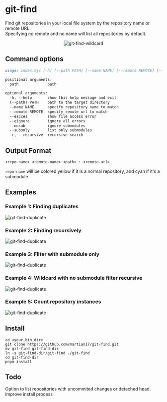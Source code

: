 # git-find
Find git repositories in your local file system by the repository name or remote URL.  
Specifying no remote and no name will list all repositories by default.

<p align="center">
  <img src="https://user-images.githubusercontent.com/19868746/224391462-ad805d10-cfe7-4fb6-ada4-8799710d9871.png" alt="git-find-wildcard"/>
</p>

## Command options
```markdown
usage: index.mjs [-h] [--path PATH] [--name NAME] [--remote REMOTE] [--eacces] [--eignore] [--nosub] [--subonly] [-r] [path]

positional arguments:
  path             path

optional arguments:
  -h, --help       show this help message and exit
  (--path) PATH    path to the target directory
  --name NAME      specify repository name to match
  --remote REMOTE  specify remote url to match
  --eacces         show file access error
  --eignore        ignore all errors
  --nosub          ignore submodules
  --subonly        list only submodules
  -r, --recursive  recursive search

```

## Output Format
```
<repo-name> <remote-name> <path> : <remote-url>
```
`repo-name` will be colored yellow if it is a normal repository, and cyan if it's a submodule

## Examples
### Example 1: Finding duplicates
<img src="https://user-images.githubusercontent.com/19868746/224398067-51852b05-ff46-42bf-a2e9-d90e147f8225.png" alt="git-find-duplicate"/>

### Example 2: Finding recursively
<img src="https://user-images.githubusercontent.com/19868746/224397456-b56604f5-be94-4a83-93b5-7fe5696e72a5.png" alt="git-find-duplicate"/>

### Example 3: Filter with submodule only
<img src="https://user-images.githubusercontent.com/19868746/224397493-07a6d3e2-9d80-4581-b53c-b288facb2e7e.png" alt="git-find-duplicate"/>

### Example 4: Wildcard with no submodule filter recursive
<img src="https://user-images.githubusercontent.com/19868746/224399868-5c2ad0d5-cbd4-4300-9f7e-991a763add8e.png" alt="git-find-duplicate"/>

### Example 5: Count repository instances
<img src="https://user-images.githubusercontent.com/19868746/224400289-0a2b4847-a197-4a8a-89b2-d28e504c3899.png" alt="git-find-duplicate"/>

## Install
```
cd <your_bin_dir>
git clone https://github.com/martian17/git-find.git
mv git-find git-find-dir
ln -s git-find-dir/git-find ./git-find
cd git-find-dir
pnpm install
```

## Todo
Option to list repositories with uncommited changes or detached head.  
Improve install process






